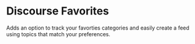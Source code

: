 # Discourse Favorites

Adds an option to track your favorties categories and easily create a feed
using topics that match your preferences.
